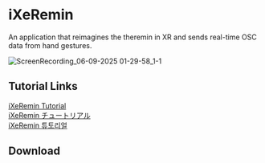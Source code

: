 # iXeRemin
An application that reimagines the theremin in XR and sends real-time OSC data from hand gestures.    

![ScreenRecording_06-09-2025 01-29-58_1-1](https://github.com/user-attachments/assets/16aab375-9c50-44e6-895c-a50227f6bfb9)

## Tutorial Links
<a href="https://www.gwangyulee.com/p/ixeremin-tutorial-eng.html" target="_blank">iXeRemin Tutorial</a>    
<a href="https://www.gwangyulee.com/p/ixeremin-tutorial-jpn.html" target="_blank">iXeRemin チュートリアル</a>    
<a href="https://www.gwangyulee.com/p/ixeremin-tutorial-kor.html" target="_blank">iXeRemin 튜토리얼</a>   

## Download

